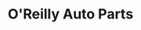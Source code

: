 ---
title: "O'Reilly Auto Parts"
url: /milwaukee/oreilly-auto-parts-west-bluemound-road/
shop: Autoteile
---